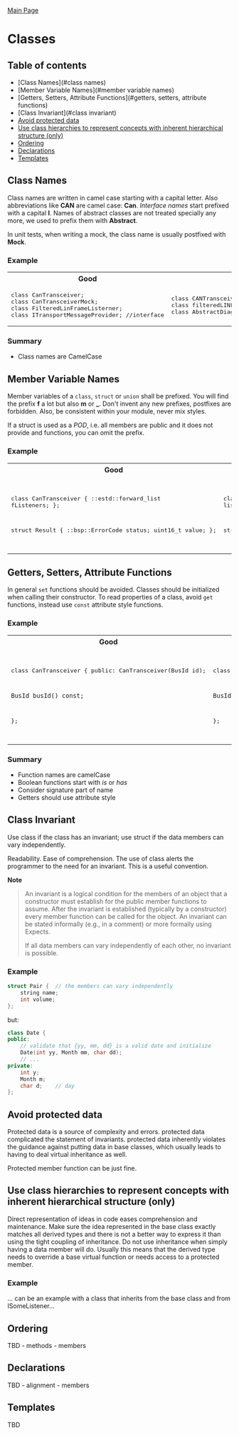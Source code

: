 [Main Page](../README.md)

# Classes

## Table of contents
* [Class Names](#class names)
* [Member Variable Names](#member variable names)
* [Getters, Setters, Attribute Functions](#getters, setters, attribute functions)
* [Class Invariant](#class invariant)
* [Avoid protected data](#avoid_protected_data)
* [Use class hierarchies to represent concepts with inherent hierarchical structure (only)](#)
* [Ordering](#ordering)
* [Declarations](#declarations)
* [Templates](#templates)

## Class Names
Class names are written in camel case starting with a capital letter. Also abbreviations like **CAN** are camel case: **Can**.
_Interface names_ start prefixed with a capital **I**. Names of abstract classes are not treated specially any more, we used to prefix them with **Abstract**.

In unit tests, when writing a mock, the class name is usually postfixed with **Mock**.

### Example
<table>
<tr><th width="400px">Good</th><th width="400px">Bad</th></tr>
<tr><td>
<pre lang="cpp">
class CanTransceiver;
class CanTransceiverMock;
class FilteredLinFrameListerner;
class ITransportMessageProvider; //interface
</pre>
</td><td>
<pre lang="cpp">
class CANTransceiver;
class filteredLINFrameListener;
class AbstractDiagJob; //should be DiagJob
</pre>
</td></tr>
</table>

### Summary
* Class names are CamelCase

## Member Variable Names
Member variables of a `class`, `struct` or `union` shall be prefixed. You will
find the prefix **f** a lot but also **m** or **_**. Don't invent any new
prefixes, postfixes are forbidden. Also, be consistent within your module, never
mix styles.

If a struct is used as a *POD*, i.e. all members are public and it does not
provide and functions, you can omit the prefix.

### Example
<table>
<tr><th width="400px">Good</th><th width="400px">Bad</th></tr>
<tr><td>
<pre lang="cpp">

class CanTransceiver
{
    ::estd::forward_list<ICanFrameListener> fListeners;
};

struct Result
{
    ::bsp::ErrorCode status;
    uint16_t value;
};

</pre>
</td><td>
<pre lang="cpp">

class CanTransceiver
{
    ::estd::forward_list<ICanFrameListener> listeners;
};

struct Result
{
    ::bsp::ErrorCode Status;
    uint16_t value_;
};

</pre>
</td></tr>
</table>


## Getters, Setters, Attribute Functions
In general `set` functions should be avoided. Classes should be initialized
when calling their constructor. To read properties of a class, avoid `get`
functions, instead use `const` attribute style functions.

### Example
<table>
<tr><th width="400px">Good</th><th width="400px">Bad</th></tr>
<tr><td>
<pre lang="cpp">

class CanTransceiver
{
public:
    CanTransceiver(BusId id);

    BusId busId() const;
};

</pre>
</td><td>
<pre lang="cpp">

class CanTransceiver
{
public:
    void setBusId(BusId id);

    BusId getBusId() const;
};

</pre>
</td></tr>
</table>

### Summary
* Function names are camelCase
* Boolean functions start with _is_ or _has_
* Consider signature part of name
* Getters should use attribute style

## Class Invariant
Use class if the class has an invariant; use struct if the data members can vary independently.

Readability. Ease of comprehension. The use of class alerts the programmer to the need for an invariant. This is a useful convention.

**Note**
> An invariant is a logical condition for the members of an object that a constructor must establish for the public member functions to assume.
> After the invariant is established (typically by a constructor) every member function can be called for the object. An invariant can be stated informally (e.g., in a comment) or more formally using Expects.
>
> If all data members can vary independently of each other, no invariant is possible.

### Example
```cpp
struct Pair {  // the members can vary independently
    string name;
    int volume;
};
```
but:
```cpp
class Date {
public:
    // validate that {yy, mm, dd} is a valid date and initialize
    Date(int yy, Month mm, char dd);
    // ...
private:
    int y;
    Month m;
    char d;    // day
};
```

## Avoid protected data
Protected data is a source of complexity and errors. protected data complicated the statement of invariants.
protected data inherently violates the guidance against putting data in base classes, which usually leads to having to deal virtual inheritance as well.

Protected member function can be just fine.

## Use class hierarchies to represent concepts with inherent hierarchical structure (only)
Direct representation of ideas in code eases comprehension and maintenance. Make sure the idea represented in the base class exactly matches all derived types and there is not a better way to express it than using the tight coupling of inheritance.
Do not use inheritance when simply having a data member will do. Usually this means that the derived type needs to override a base virtual function or needs access to a protected member.

### Example
 ... can be an example with a class that inherits from the base class and from ISomeListener...

## Ordering
TBD
    - methods
    - members

## Declarations
TBD
    - alignment
    - members

## Templates
TBD

